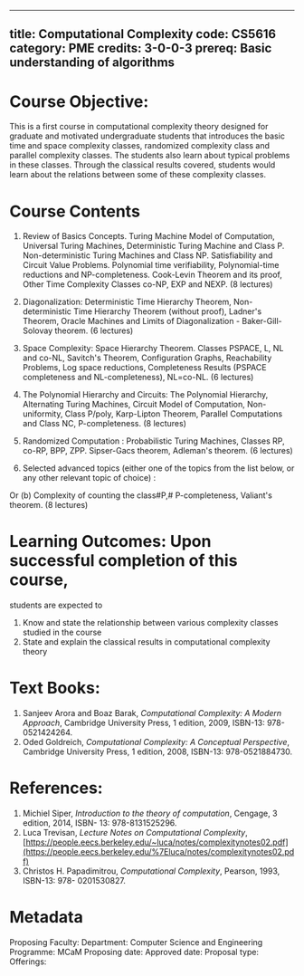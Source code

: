 
---
title: Computational Complexity
code: CS5616
category: PME
credits: 3-0-0-3
prereq: Basic understanding of algorithms
---

# Course Objective: 
This is a first course in computational complexity
theory designed for graduate and motivated undergraduate students that
introduces the basic time and space complexity classes, randomized
complexity class and parallel complexity classes. The students also
learn about typical problems in these classes. Through the classical
results covered, students would learn about the relations between some
of these complexity classes.

# Course Contents

1. Review of Basics Concepts. Turing Machine Model of Computation, Universal
Turing Machines, Deterministic Turing Machine and Class P. Non-deterministic
Turing Machines and Class NP.  Satisfiability and Circuit Value Problems. 
Polynomial time verifiability,  Polynomial-time reductions  and
NP-completeness. Cook-Levin Theorem and its proof, Other Time Complexity
Classes co-NP, EXP and NEXP. (8 lectures) 

2. Diagonalization: Deterministic Time Hierarchy Theorem,
Non-deterministic Time Hierarchy  Theorem (without   proof),
Ladner's Theorem, Oracle Machines and Limits of Diagonalization - 
Baker-Gill-Solovay theorem.  (6 lectures)

3. Space Complexity: Space Hierarchy Theorem. Classes PSPACE,
L, NL and co-NL, Savitch's Theorem, Configuration Graphs,
Reachability Problems,  Log space  reductions, Completeness
Results (PSPACE completeness and NL-completeness), NL=co-NL.   (6 lectures)




4. The Polynomial Hierarchy and  Circuits:  The Polynomial Hierarchy,
Alternating Turing Machines,  Circuit Model of   Computation,  Non-uniformity,
Class P/poly, Karp-Lipton Theorem, Parallel Computations and Class  NC,
P-completeness. (8 lectures)


5. Randomized Computation : Probabilistic Turing Machines, Classes RP, co-RP,
BPP, ZPP. Sipser-Gacs theorem, Adleman's  theorem.    (6 lectures)

6. Selected advanced topics (either one of the topics from the
list below, or any other relevant topic of choice) :   
            
Or (b) Complexity of counting  the class\#P,\# P-completeness,
Valiant's  theorem.  (8 lectures)

# Learning Outcomes: Upon successful completion of this course,
students are expected to

1.  Know and state the relationship between various complexity classes
    studied in the course
2.  State and explain the classical results in computational complexity
    theory


# Text Books:
1.  Sanjeev Arora and Boaz Barak, *Computational Complexity: A Modern
    Approach*, Cambridge University Press, 1 edition, 2009, ISBN-13:
    978-0521424264.
2.  Oded Goldreich, *Computational Complexity: A Conceptual
    Perspective*, Cambridge University Press, 1 edition, 2008, ISBN-13:
    978-0521884730.

# References:
1.  Michiel Siper, *Introduction to the theory of computation*, Cengage,
    3 edition, 2014, ISBN- 13: 978-8131525296.
2.  Luca Trevisan, *Lecture Notes on Computational Complexity*,
    [https://people.eecs.berkeley.edu/~luca/notes/complexitynotes02.pdf](https://people.eecs.berkeley.edu/%7Eluca/notes/complexitynotes02.pdf)
3.  Christos H. Papadimitrou, *Computational Complexity*, Pearson, 1993,
    ISBN-13: 978- 0201530827.


# Metadata
Proposing Faculty: 
Department: Computer Science and Engineering
Programme: MCaM
Proposing date:
Approved date:
Proposal type:
Offerings:


